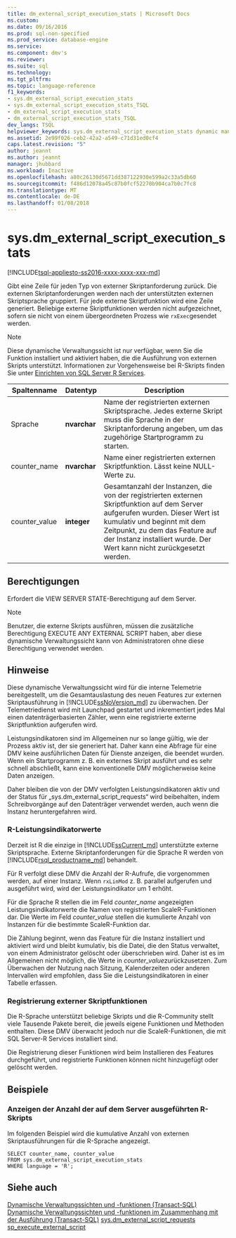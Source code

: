 ```yaml
---
title: dm_external_script_execution_stats | Microsoft Docs
ms.custom: 
ms.date: 09/16/2016
ms.prod: sql-non-specified
ms.prod_service: database-engine
ms.service: 
ms.component: dmv's
ms.reviewer: 
ms.suite: sql
ms.technology: 
ms.tgt_pltfrm: 
ms.topic: language-reference
f1_keywords:
- sys.dm_external_script_execution_stats
- sys.dm_external_script_execution_stats_TSQL
- dm_external_script_execution_stats
- dm_external_script_execution_stats_TSQL
dev_langs: TSQL
helpviewer_keywords: sys.dm_external_script_execution_stats dynamic management view
ms.assetid: 2e99f026-ceb2-42a2-a549-c71d31ed0cf4
caps.latest.revision: "5"
author: jeannt
ms.author: jeannt
manager: jhubbard
ms.workload: Inactive
ms.openlocfilehash: a80c26130d5671dd387122930e599a2c33a5db60
ms.sourcegitcommit: f486d12078a45c87b0fcf52270b904ca7b0c7fc8
ms.translationtype: MT
ms.contentlocale: de-DE
ms.lasthandoff: 01/08/2018
---
```

# <a name="sysdmexternalscriptexecutionstats"></a>sys.dm_external_script_execution_stats
[!INCLUDE[tsql-appliesto-ss2016-xxxx-xxxx-xxx-md](../../includes/tsql-appliesto-ss2016-xxxx-xxxx-xxx-md.md)]


  Gibt eine Zeile für jeden Typ von externer Skriptanforderung zurück. Die externen Skriptanforderungen werden nach der unterstützten externen Skriptsprache gruppiert. Für jede externe Skriptfunktion wird eine Zeile generiert. Beliebige externe Skriptfunktionen werden nicht aufgezeichnet, sofern sie nicht von einem übergeordneten Prozess wie `rxExec`gesendet werden.

 
  
> [!NOTE]  
>  Diese dynamische Verwaltungssicht ist nur verfügbar, wenn Sie die Funktion installiert und aktiviert haben, die die Ausführung von externen Skripts unterstützt. Informationen zur Vorgehensweise bei R-Skripts finden Sie unter [Einrichten von SQL Server R Services](../../advanced-analytics/r-services/set-up-sql-server-r-services-in-database.md).  
  
|Spaltenname|Datentyp|Description|  
|-----------------|---------------|-----------------|  
|Sprache|**nvarchar**|Name der registrierten externen Skriptsprache. Jedes externe Skript muss die Sprache in der Skriptanforderung angeben, um das zugehörige Startprogramm zu starten. |  
|counter_name|**nvarchar**|Name einer registrierten externen Skriptfunktion. Lässt keine NULL-Werte zu.|  
|counter_value|**integer**|Gesamtanzahl der Instanzen, die von der registrierten externen Skriptfunktion auf dem Server aufgerufen wurden. Dieser Wert ist kumulativ und beginnt mit dem Zeitpunkt, zu dem das Feature auf der Instanz installiert wurde. Der Wert kann nicht zurückgesetzt werden.|  

  
## <a name="permissions"></a>Berechtigungen  
 Erfordert die VIEW SERVER STATE-Berechtigung auf dem Server.  
  
> [!NOTE]  
>  Benutzer, die externe Skripts ausführen, müssen die zusätzliche Berechtigung EXECUTE ANY EXTERNAL SCRIPT haben, aber diese dynamische Verwaltungssicht kann von Administratoren ohne diese Berechtigung verwendet werden. 
  
## <a name="remarks"></a>Hinweise  
  Diese dynamische Verwaltungssicht wird für die interne Telemetrie bereitgestellt, um die Gesamtauslastung des neuen Features zur externen Skriptausführung in [!INCLUDE[ssNoVersion_md](../../includes/ssnoversion-md.md)] zu überwachen. Der Telemetriedienst wird mit Launchpad gestartet und inkrementiert jedes Mal einen datenträgerbasierten Zähler, wenn eine registrierte externe Skriptfunktion aufgerufen wird.

Leistungsindikatoren sind im Allgemeinen nur so lange gültig, wie der Prozess aktiv ist, der sie generiert hat. Daher kann eine Abfrage für eine DMV keine ausführlichen Daten für Dienste anzeigen, die beendet wurden. Wenn ein Startprogramm z. B. ein externes Skript ausführt und es sehr schnell abschließt, kann eine konventionelle DMV möglicherweise keine Daten anzeigen.

Daher bleiben die von der DMV verfolgten Leistungsindikatoren aktiv und der Status für „sys.dm_external_script_requests“ wird beibehalten, indem Schreibvorgänge auf den Datenträger verwendet werden, auch wenn die Instanz heruntergefahren wird.

   
  
### <a name="r-counter-values"></a>R-Leistungsindikatorwerte
 Derzeit ist R die einzige in [!INCLUDE[ssCurrent_md](../../includes/sscurrent-md.md)] unterstützte externe Skriptsprache. Externe Skriptanforderungen für die Sprache R werden von [!INCLUDE[rsql_productname_md](../../includes/rsql-productname-md.md)] behandelt. 

Für R verfolgt diese DMV die Anzahl der R-Aufrufe, die vorgenommen werden, auf einer Instanz. Wenn `rxLinMod` z. B. parallel aufgerufen und ausgeführt wird, wird der Leistungsindikator um 1 erhöht.
 
Für die Sprache R stellen die im Feld *counter_name* angezeigten Leistungsindikatorwerte die Namen von registrierten ScaleR-Funktionen dar. Die Werte im Feld *counter_value* stellen die kumulierte Anzahl von Instanzen für die bestimmte ScaleR-Funktion dar. 

Die Zählung beginnt, wenn das Feature für die Instanz installiert und aktiviert wird und bleibt kumulativ, bis die Datei, die den Status verwaltet, von einem Administrator gelöscht oder überschrieben wird. Daher ist es im Allgemeinen nicht möglich, die Werte in *counter_value*zurückzusetzen. Zum Überwachen der Nutzung nach Sitzung, Kalenderzeiten oder anderen Intervallen wird empfohlen, dass Sie die Leistungsindikatoren in einer Tabelle erfassen.

### <a name="registration-of-external-script-functions"></a>Registrierung externer Skriptfunktionen

Die R-Sprache unterstützt beliebige Skripts und die R-Community stellt viele Tausende Pakete bereit, die jeweils eigene Funktionen und Methoden enthalten. Diese DMV überwacht jedoch nur die ScaleR-Funktionen, die mit SQL Server-R Services installiert sind.

Die Registrierung dieser Funktionen wird beim Installieren des Features durchgeführt, und registrierte Funktionen können nicht hinzugefügt oder gelöscht werden.

## <a name="examples"></a>Beispiele  
  
### <a name="viewing-the-number-of-r-scripts-run-on-the-server"></a>Anzeigen der Anzahl der auf dem Server ausgeführten R-Skripts  
 Im folgenden Beispiel wird die kumulative Anzahl von externen Skriptausführungen für die R-Sprache angezeigt.  
  
```  
SELECT counter_name, counter_value   
FROM sys.dm_external_script_execution_stats   
WHERE language = 'R';
```  

  
## <a name="see-also"></a>Siehe auch  
 [Dynamische Verwaltungssichten und -funktionen &#40;Transact-SQL&#41;](~/relational-databases/system-dynamic-management-views/system-dynamic-management-views.md)   
 [Dynamische Verwaltungssichten und -funktionen im Zusammenhang mit der Ausführung &#40;Transact-SQL&#41;](../../relational-databases/system-dynamic-management-views/execution-related-dynamic-management-views-and-functions-transact-sql.md) 
[sys.dm_external_script_requests](../../relational-databases/system-dynamic-management-views/sys-dm-external-script-requests.md)  
[sp_execute_external_script](../../relational-databases/system-stored-procedures/sp-execute-external-script-transact-sql.md)  
  

